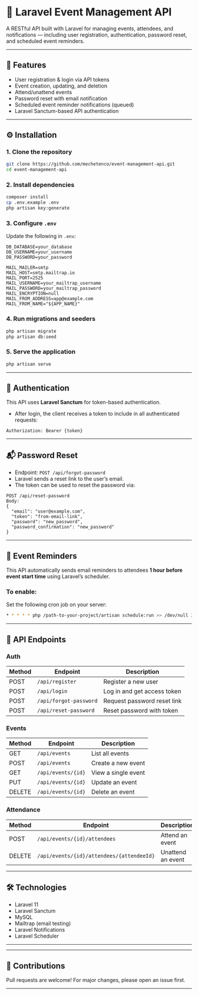 # 🎉 Laravel Event Management API

A RESTful API built with Laravel for managing events, attendees, and notifications — including user registration, authentication, password reset, and scheduled event reminders.

---

## 🚀 Features

- User registration & login via API tokens
- Event creation, updating, and deletion
- Attend/unattend events
- Password reset with email notification
- Scheduled event reminder notifications (queued)
- Laravel Sanctum-based API authentication

---

## ⚙️ Installation

### 1. Clone the repository

```bash
git clone https://github.com/mechetenco/event-management-api.git
cd event-management-api
```

### 2. Install dependencies

```bash
composer install
cp .env.example .env
php artisan key:generate
```

### 3. Configure `.env`

Update the following in `.env`:

```env
DB_DATABASE=your_database
DB_USERNAME=your_username
DB_PASSWORD=your_password

MAIL_MAILER=smtp
MAIL_HOST=smtp.mailtrap.io
MAIL_PORT=2525
MAIL_USERNAME=your_mailtrap_username
MAIL_PASSWORD=your_mailtrap_password
MAIL_ENCRYPTION=null
MAIL_FROM_ADDRESS=app@example.com
MAIL_FROM_NAME="${APP_NAME}"
```

### 4. Run migrations and seeders

```bash
php artisan migrate
php artisan db:seed
```

### 5. Serve the application

```bash
php artisan serve
```

---

## 🔑 Authentication

This API uses **Laravel Sanctum** for token-based authentication.

- After login, the client receives a token to include in all authenticated requests:

```http
Authorization: Bearer {token}
```

---

## 📬 Password Reset

- Endpoint: `POST /api/forgot-password`
- Laravel sends a reset link to the user’s email.
- The token can be used to reset the password via:

```http
POST /api/reset-password
Body:
{
  "email": "user@example.com",
  "token": "from-email-link",
  "password": "new_password",
  "password_confirmation": "new_password"
}
```

---

## 🔔 Event Reminders

This API automatically sends email reminders to attendees **1 hour before event start time** using Laravel’s scheduler.

### To enable:
Set the following cron job on your server:

```bash
* * * * * php /path-to-your-project/artisan schedule:run >> /dev/null 2>&1
```

---

## 🧪 API Endpoints

### Auth

| Method | Endpoint              | Description                     |
|--------|-----------------------|---------------------------------|
| POST   | `/api/register`       | Register a new user             |
| POST   | `/api/login`          | Log in and get access token     |
| POST   | `/api/forgot-password`| Request password reset link     |
| POST   | `/api/reset-password` | Reset password with token       |

### Events

| Method | Endpoint                    | Description                    |
|--------|-----------------------------|--------------------------------|
| GET    | `/api/events`               | List all events                |
| POST   | `/api/events`               | Create a new event             |
| GET    | `/api/events/{id}`          | View a single event            |
| PUT    | `/api/events/{id}`          | Update an event                |
| DELETE | `/api/events/{id}`          | Delete an event                |

### Attendance

| Method | Endpoint                                 | Description                    |
|--------|------------------------------------------|--------------------------------|
| POST   | `/api/events/{id}/attendees`             | Attend an event                |
| DELETE | `/api/events/{id}/attendees/{attendeeId}`| Unattend an event              |

---

## 🛠️ Technologies

- Laravel 11
- Laravel Sanctum
- MySQL
- Mailtrap (email testing)
- Laravel Notifications
- Laravel Scheduler

---


---

## 🙌 Contributions

Pull requests are welcome! For major changes, please open an issue first.

---
